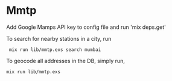 # Mmtp
Add Google Mamps API key to config file and run 'mix deps.get'

To search for nearby stations in a city, run

```
 mix run lib/mmtp.exs search mumbai
```

To geocode all addresses in the DB, simply run,

```
mix run lib/mmtp.exs
```

